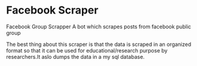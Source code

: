 # Facebook Scraper
Facebook Group Scrapper
A bot which scrapes posts from facebook public group 

The best thing about this scraper is that the data is scraped in an organized format so that it can be used for educational/research purpose by researchers.It aslo dumps the data in a my sql database.
